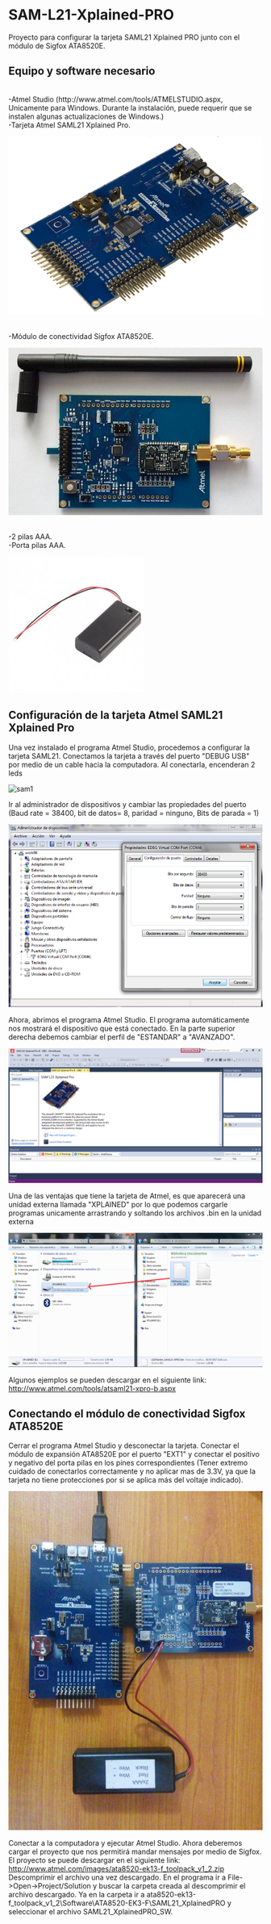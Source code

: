 # SAM-L21-Xplained-PRO
Proyecto para configurar la tarjeta SAML21 Xplained PRO junto con el módulo de Sigfox ATA8520E.

## Equipo y software necesario ##
<br />
-Atmel Studio (http://www.atmel.com/tools/ATMELSTUDIO.aspx, Unicamente para Windows. Durante la instalación, puede requerir que se instalen algunas actualizaciones de Windows.)
<br />
-Tarjeta Atmel SAML21 Xplained Pro.

![saml21](https://github.com/Iotnet/SAM-L21-Xplained-PRO/blob/master/images/saml21.png?raw=true)

<br />
-Módulo de conectividad Sigfox ATA8520E.

![mod_sigfox](https://github.com/Iotnet/SAM-L21-Xplained-PRO/blob/master/images/mod_sigfox.png?raw=true)

<br />
-2 pilas AAA.
<br />
-Porta pilas AAA.

![portapilas1](https://github.com/Iotnet/SAM-L21-Xplained-PRO/blob/master/images/portapilas1.jpg?raw=true)

## Configuración de la tarjeta Atmel SAML21 Xplained Pro ##

Una vez instalado el programa Atmel Studio, procedemos a configurar la tarjeta SAML21. 
Conectamos la tarjeta a través del puerto "DEBUG USB" por medio de un cable hacia la computadora. Al conectarla, encenderan 2 leds

![sam1](https://github.com/Iotnet/SAM-L21-Xplained-PRO/blob/master/images/sam1.png?raw=true) 

Ir al administrador de dispositivos y cambiar las propiedades del puerto (Baud rate = 38400, bit de datos= 8, paridad = ninguno, Bits de parada = 1) 

![sam2](https://github.com/Iotnet/SAM-L21-Xplained-PRO/blob/master/images/sam2.png?raw=true) 

Ahora, abrimos el programa Atmel Studio. El programa automáticamente nos mostrará el dispositivo que está conectado. En la parte superior derecha debemos cambiar el perfil de "ESTANDAR" a "AVANZADO".

![sam3](https://github.com/Iotnet/SAM-L21-Xplained-PRO/blob/master/images/sam3.png?raw=true) 

Una de las ventajas que tiene la tarjeta de Atmel, es que aparecerá una unidad externa llamada "XPLAINED" por lo que podemos cargarle programas unicamente arrastrando y soltando los archivos .bin en la unidad externa

![sam4](https://github.com/Iotnet/SAM-L21-Xplained-PRO/blob/master/images/sam4.png?raw=true)

Algunos ejemplos se pueden descargar en el siguiente link: http://www.atmel.com/tools/atsaml21-xpro-b.aspx

## Conectando el módulo de conectividad Sigfox ATA8520E ##

Cerrar el programa Atmel Studio y desconectar la tarjeta. Conectar el módulo de expansión ATA8520E por el puerto "EXT1" y conectar el positivo y negativo del porta pilas en los pines correspondientes (Tener extremo cuidado de conectarlos correctamente y no aplicar mas de 3.3V, ya que la tarjeta no tiene protecciones por si se aplica más del voltaje indicado). 

![sam8](https://github.com/Iotnet/SAM-L21-Xplained-PRO/blob/master/images/sam8.jpg?raw=true)

Conectar a la computadora y ejecutar Atmel Studio. Ahora deberemos cargar el proyecto que nos permitirá mandar mensajes por medio de Sigfox. El proyecto se puede descargar en el siguiente link: http://www.atmel.com/images/ata8520-ek13-f_toolpack_v1_2.zip
Descomprimir el archivo una vez descargado. En el programa ir a File->Open->Project/Solution y buscar la carpeta creada al descomprimir el archivo descargado. Ya en la carpeta ir a ata8520-ek13-f_toolpack_v1_2\Software\ATA8520-EK3-F\SAML21_XplainedPRO y seleccionar el archivo SAML21_XplainedPRO_SW.


